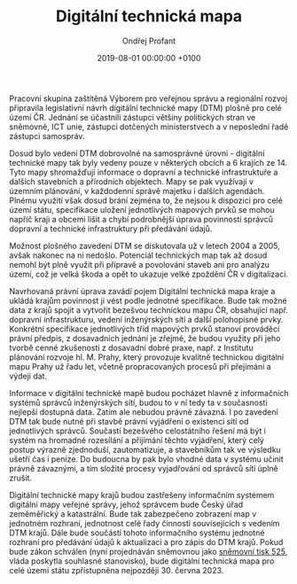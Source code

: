 ﻿---
layout:     post
title:      "Digitální technická mapa"
date:       2019-08-01 00:00:00 +0100
categories: Digitalizace
comments:   true
tags:       [Piráti, sněmovna, digitalizace, egovernment]
img:        dtm.jpg
author:     Ondřej Profant
---

Pracovní skupina zaštítěná Výborem pro veřejnou správu a regionální rozvoj připravila legislativní návrh digitální technické mapy (DTM) plošně pro celé území ČR. Jednání se účastnili zástupci většiny politických stran ve sněmovně, ICT unie, zástupci dotčených ministerstvech a v neposlední řadě zástupci samospráv.

<!--more-->

Dosud bylo vedení DTM dobrovolné na samosprávné úrovni - digitální technické mapy tak byly vedeny pouze v některých obcích a 6 krajích ze 14. Tyto mapy shromažďují informace o dopravní a technické infrastruktuře a dalších stavebních a přírodních objektech. Mapy se pak využívají v územním plánování, v každodenní správě majetku i dalších agendách. Plnému využití však dosud brání zejména to, že nejsou k dispozici pro celé území státu, specifikace uložení jednotlivých mapových prvků se mohou napříč kraji a obcemi lišit a chybí podrobnější úprava povinností správců dopravní a technické infrastruktury při předávání údajů.

Možnost plošného zavedení DTM se diskutovala už v letech 2004 a 2005, avšak nakonec na ni nedošlo. Potenciál technických map tak až dosud nemohl být plně využit při přípravě a povolování staveb ani pro analýzu území, což je velká škoda a opět to ukazuje velké zpoždění ČR v digitalizaci.

Navrhovaná právní úprava zavádí pojem Digitální technická mapa kraje a ukládá krajům povinnost ji vést podle jednotné specifikace. Bude tak možné data z krajů spojit a vytvořit bezešvou technickou mapu ČR, obsahující např. dopravní infrastrukturu, vedení inženýrských sítí a další polohopisné prvky. Konkrétní specifikace jednotlivých tříd mapových prvků stanoví prováděcí právní předpis, z dosavadních jednání je zřejmé, že budou využity při jeho tvorbě cenné zkušenosti z dosavadní dobré praxe, např. z Institutu plánování rozvoje hl. M. Prahy, který provozuje kvalitně technickou digitální mapu Prahy už řadu let, včetně propracovaných procesů při přejímání a výdeji dat.

Informace v digitální technické mapě budou pocházet hlavně z informačních systémů správců inženýrských sítí, budou to v ní tedy ta v současnosti nejlepší dostupná data. Zatím ale nebudou právně závazná. I po zavedení DTM tak bude nutné při stavbě právní vyjádření o existenci sítí od jednotlivých správců. Součastí bezešvého celostátního řešení má být i systém na hromadné rozesílání a přijímání těchto vyjádření, který celý postup výrazně zjednoduší, zautomatizuje, a stavebníkům tak ve výsledku ušetří čas i peníze. Do budoucna by pak bylo vhodné data v systému učinit právně závaznými, a tím složité procesy vyjadřování od správců sítí úplně zrušit.

Digitální technické mapy krajů budou zastřešeny informačním systémem digitální mapy veřejné správy, jehož správcem bude Český úřad zeměměřický a katastrální. Bude tak zabezpečeno zobrazení map v jednotném rozhraní, jednotnost celé řady činností souvisejících s vedením DTM krajů. Dále bude součástí tohoto informačního systému jednotné rozhraní pro předávání údajů k aktualizaci a pro zápis do DTM krajů. Pokud bude zákon schválen (nyní projednáván sněmovnou jako [sněmovní tisk 525](http://public.psp.cz/sqw/historie.sqw?o=8&t=525), vláda poskytla souhlasné stanovisko), bude digitální technická mapa pro celé území státu zpřístupněna nejpozději 30. června 2023.
